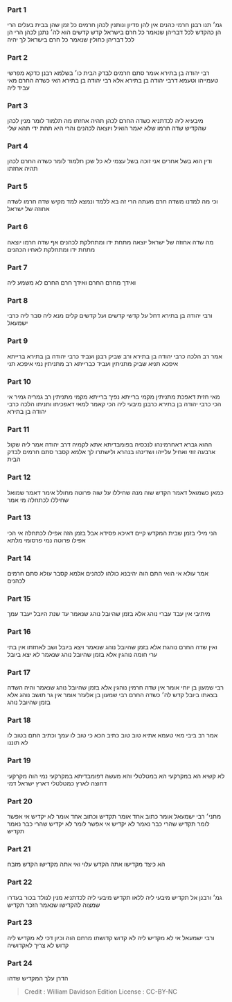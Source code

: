 
### Part 1
גמ׳ תנו רבנן חרמי כהנים אין להן פדיון ונותנין לכהן חרמים כל זמן שהן בבית בעלים הרי הן כהקדש לכל דבריהן שנאמר כל חרם בישראל קדש קדשים הוא לה׳ נתנן לכהן הרי הן לכל דבריהן כחולין שנאמר כל חרם בישראל לך יהיה

### Part 2
רבי יהודה בן בתירא אומר סתם חרמים לבדק הבית כו׳ בשלמא רבנן כדקא מפרשי טעמייהו וטעמא דרבי יהודה בן בתירא אלא רבי יהודה בן בתירא האי כשדה החרם מאי עביד ליה

### Part 3
מיבעיא ליה לכדתניא כשדה החרם לכהן תהיה אחזתו מה תלמוד לומר מנין לכהן שהקדיש שדה חרמו שלא יאמר הואיל ויוצאה לכהנים והרי היא תחת ידי תהא שלי

### Part 4
ודין הוא בשל אחרים אני זוכה בשל עצמי לא כל שכן תלמוד לומר כשדה החרם לכהן תהיה אחזתו

### Part 5
וכי מה למדנו משדה חרם מעתה הרי זה בא ללמד ונמצא למד מקיש שדה חרמו לשדה אחוזה של ישראל

### Part 6
מה שדה אחוזה של ישראל יוצאה מתחת ידו ומתחלקת לכהנים אף שדה חרמו יוצאה מתחת ידו ומתחלקת לאחיו הכהנים

### Part 7
ואידך מחרם החרם ואידך חרם החרם לא משמע ליה

### Part 8
ורבי יהודה בן בתירא דחל על קדשי קדשים ועל קדשים קלים מנא ליה סבר ליה כרבי ישמעאל

### Part 9
אמר רב הלכה כרבי יהודה בן בתירא ורב שביק רבנן ועביד כרבי יהודה בן בתירא ברייתא איפכא תניא שביק מתניתין ועביד כברייתא רב מתניתין נמי איפכא תני

### Part 10
מאי חזית דאפכת מתניתין מקמי ברייתא נפיך ברייתא מקמי מתניתין רב גמריה גמיר אי הכי כרבי יהודה בן בתירא כרבנן מיבעי ליה הכי קאמר למאי דאפכיתו ותניתו הלכה כרבי יהודה בן בתירא

### Part 11
ההוא גברא דאחרמינהו לנכסיה בפומבדיתא אתא לקמיה דרב יהודה אמר ליה שקול ארבעה זוזי ואחיל עלייהו ושדינהו בנהרא ולישתרו לך אלמא קסבר סתם חרמים לבדק הבית

### Part 12
כמאן כשמואל דאמר הקדש שוה מנה שחיללו על שוה פרוטה מחולל אימר דאמר שמואל שחיללו לכתחלה מי אמר

### Part 13
הני מילי בזמן שבית המקדש קיים דאיכא פסידא אבל בזמן הזה אפילו לכתחלה אי הכי אפילו פרוטה נמי פרסומי מלתא

### Part 14
אמר עולא אי הואי התם הוה יהיבנא כולהו לכהנים אלמא קסבר עולא סתם חרמים לכהנים

### Part 15
מיתיבי אין עבד עברי נוהג אלא בזמן שהיובל נוהג שנאמר עד שנת היובל יעבד עמך

### Part 16
ואין שדה החרם נוהגת אלא בזמן שהיובל נוהג שנאמר ויצא ביובל ושב לאחזתו אין בתי ערי חומה נוהגין אלא בזמן שהיובל נוהג שנאמר לא יצא ביובל

### Part 17
רבי שמעון בן יוחי אומר אין שדה חרמין נוהגין אלא בזמן שהיובל נוהג שנאמר והיה השדה בצאתו ביובל קדש לה׳ כשדה החרם רבי שמעון בן אלעזר אומר אין גר תושב נוהג אלא בזמן שהיובל נוהג

### Part 18
אמר רב ביבי מאי טעמא אתיא טוב טוב כתיב הכא כי טוב לו עמך וכתיב התם בטוב לו לא תוננו

### Part 19
לא קשיא הא במקרקעי הא במטלטלי והא מעשה דפומבדיתא במקרקעי נמי הוה מקרקעי דחוצה לארץ כמטלטלי דארץ ישראל דמי

### Part 20
מתני׳ רבי ישמעאל אומר כתוב אחד אומר תקדיש וכתוב אחד אומר לא יקדיש אי אפשר לומר תקדיש שהרי כבר נאמר לא יקדיש אי אפשר לומר לא יקדיש שהרי כבר נאמר תקדיש

### Part 21
הא כיצד מקדישו אתה הקדש עלוי ואי אתה מקדישו הקדש מזבח

### Part 22
גמ׳ ורבנן אל תקדיש מיבעי ליה ללאו תקדיש מיבעי ליה לכדתניא מנין לנולד בכור בעדרו שמצוה להקדישו שנאמר הזכר תקדיש

### Part 23
ורבי ישמעאל אי לא מקדיש ליה לא קדוש קדושתו מרחם הוה וכיון דכי לא מקדיש ליה קדוש לא צריך לאקדושיה 

### Part 24
הדרן עלך המקדיש שדהו

>Credit : William Davidson Edition
>License : CC-BY-NC